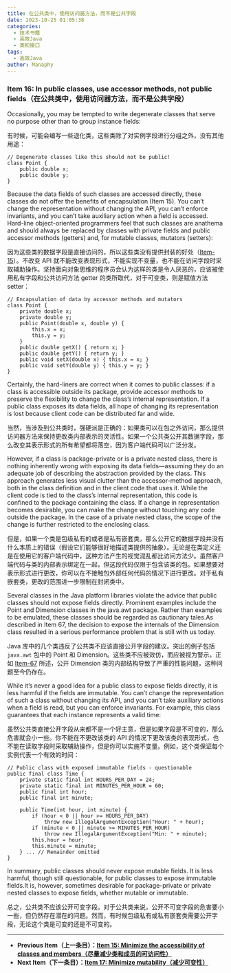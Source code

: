 ```yaml
---
title: 在公共类中，使用访问器方法，而不是公共字段
date: 2023-10-25 01:05:38
categories:
  - 技术书籍
  - 高效Java
  - 类和接口
tags:
  - 高效Java
author: Manaphy
---
```

### Item 16: In public classes, use accessor methods, not public fields（在公共类中，使用访问器方法，而不是公共字段）

Occasionally, you may be tempted to write degenerate classes that serve no purpose other than to group instance fields:

有时候，可能会编写一些退化类，这些类除了对实例字段进行分组之外，没有其他用途：

```
// Degenerate classes like this should not be public!
class Point {
    public double x;
    public double y;
}
```

Because the data fields of such classes are accessed directly, these classes do not offer the benefits of encapsulation (Item 15). You can’t change the representation without changing the API, you can’t enforce invariants, and you can’t take auxiliary action when a field is accessed. Hard-line object-oriented programmers feel that such classes are anathema and should always be replaced by classes with private fields and public accessor methods (getters) and, for mutable classes, mutators (setters):

因为这些类的数据字段是直接访问的，所以这些类没有提供封装的好处（[Item-15](./15-Minimize-the-accessibility-of-classes-and-members.md)）。不改变 API 就不能改变表现形式，不能实现不变量，也不能在访问字段时采取辅助操作。坚持面向对象思维的程序员会认为这样的类是令人厌恶的，应该被使用私有字段和公共访问方法 getter 的类所取代，对于可变类，则是赋值方法 setter：

```
// Encapsulation of data by accessor methods and mutators
class Point {
    private double x;
    private double y;
    public Point(double x, double y) {
        this.x = x;
        this.y = y;
    }
    public double getX() { return x; }
    public double getY() { return y; }
    public void setX(double x) { this.x = x; }
    public void setY(double y) { this.y = y; }
}
```

Certainly, the hard-liners are correct when it comes to public classes: if a class is accessible outside its package, provide accessor methods to preserve the flexibility to change the class’s internal representation. If a public class exposes its data fields, all hope of changing its representation is lost because client code can be distributed far and wide.

当然，当涉及到公共类时，强硬派是正确的：如果类可以在包之外访问，那么提供访问器方法来保持更改类内部表示的灵活性。如果一个公共类公开其数据字段，那么改变其表示形式的所有希望都将落空，因为客户端代码可以广泛分发。

However, if a class is package-private or is a private nested class, there is nothing inherently wrong with exposing its data fields—assuming they do an adequate job of describing the abstraction provided by the class. This approach generates less visual clutter than the accessor-method approach, both in the class definition and in the client code that uses it. While the client code is tied to the class’s internal representation, this code is confined to the package containing the class. If a change in representation becomes desirable, you can make the change without touching any code outside the package. In the case of a private nested class, the scope of the change is further restricted to the enclosing class.

但是，如果一个类是包级私有的或者是私有嵌套类，那么公开它的数据字段并没有什么本质上的错误（假设它们能够很好地描述类提供的抽象）。无论是在类定义还是在使用它的客户端代码中，这种方法产生的视觉混乱都比访问方法少。虽然客户端代码与类的内部表示绑定在一起，但这段代码仅限于包含该类的包。如果想要对表示形式进行更改，你可以在不接触包外部任何代码的情况下进行更改。对于私有嵌套类，更改的范围进一步限制在封闭类中。

Several classes in the Java platform libraries violate the advice that public classes should not expose fields directly. Prominent examples include the Point and Dimension classes in the java.awt package. Rather than examples to be emulated, these classes should be regarded as cautionary tales.As described in Item 67, the decision to expose the internals of the Dimension class resulted in a serious performance problem that is still with us today.

Java 库中的几个类违反了公共类不应该直接公开字段的建议。突出的例子包括 `java.awt` 包中的 Point 和 Dimension。这些类不应被效仿，而应被视为警示。正如 [Item-67](./67-Optimize-judiciously.md) 所述，公开 Dimension 类的内部结构导致了严重的性能问题，这种问题至今仍存在。

While it’s never a good idea for a public class to expose fields directly, it is less harmful if the fields are immutable. You can’t change the representation of such a class without changing its API, and you can’t take auxiliary actions when a field is read, but you can enforce invariants. For example, this class guarantees that each instance represents a valid time:

虽然公共类直接公开字段从来都不是一个好主意，但是如果字段是不可变的，那么危害就会小一些。你不能在不更改该类的 API 的情况下更改该类的表现形式，也不能在读取字段时采取辅助操作，但是你可以实施不变量。例如，这个类保证每个实例代表一个有效的时间：

```
// Public class with exposed immutable fields - questionable
public final class Time {
    private static final int HOURS_PER_DAY = 24;
    private static final int MINUTES_PER_HOUR = 60;
    public final int hour;
    public final int minute;

    public Time(int hour, int minute) {
        if (hour < 0 || hour >= HOURS_PER_DAY)
            throw new IllegalArgumentException("Hour: " + hour);
        if (minute < 0 || minute >= MINUTES_PER_HOUR)
            throw new IllegalArgumentException("Min: " + minute);
        this.hour = hour;
        this.minute = minute;
    } ... // Remainder omitted
}
```

In summary, public classes should never expose mutable fields. It is less harmful, though still questionable, for public classes to expose immutable fields.It is, however, sometimes desirable for package-private or private nested classes to expose fields, whether mutable or immutable.

总之，公共类不应该公开可变字段。对于公共类来说，公开不可变字段的危害要小一些，但仍然存在潜在的问题。然而，有时候包级私有或私有嵌套类需要公开字段，无论这个类是可变的还是不可变的。

---
- **Previous Item（上一条目）：[Item 15: Minimize the accessibility of classes and members（尽量减少类和成员的可访问性）](./15-Minimize-the-accessibility-of-classes-and-members.md)**
- **Next Item（下一条目）：[Item 17: Minimize mutability（减少可变性）](./17-Minimize-mutability.md)**
